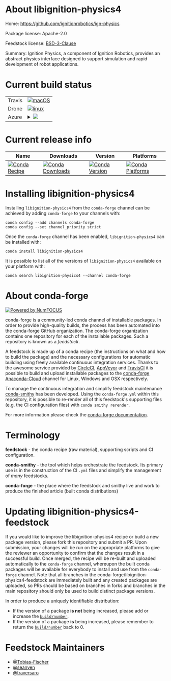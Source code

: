 About libignition-physics4
==========================

Home: https://github.com/ignitionrobotics/ign-physics

Package license: Apache-2.0

Feedstock license: [BSD-3-Clause](https://github.com/conda-forge/libignition-physics-feedstock/blob/master/LICENSE.txt)

Summary: Ignition Physics, a component of Ignition Robotics, provides an abstract physics interface designed to support simulation
and rapid development of robot applications.


Current build status
====================


<table><tr>
    <td>Travis</td>
    <td>
      <a href="https://travis-ci.com/conda-forge/libignition-physics-feedstock">
        <img alt="macOS" src="https://img.shields.io/travis/com/conda-forge/libignition-physics-feedstock/master.svg?label=macOS">
      </a>
    </td>
  </tr><tr>
    <td>Drone</td>
    <td>
      <a href="https://cloud.drone.io/conda-forge/libignition-physics-feedstock">
        <img alt="linux" src="https://img.shields.io/drone/build/conda-forge/libignition-physics-feedstock/master.svg?label=Linux">
      </a>
    </td>
  </tr>
    
  <tr>
    <td>Azure</td>
    <td>
      <details>
        <summary>
          <a href="https://dev.azure.com/conda-forge/feedstock-builds/_build/latest?definitionId=9214&branchName=master">
            <img src="https://dev.azure.com/conda-forge/feedstock-builds/_apis/build/status/libignition-physics-feedstock?branchName=master">
          </a>
        </summary>
        <table>
          <thead><tr><th>Variant</th><th>Status</th></tr></thead>
          <tbody><tr>
              <td>linux_64</td>
              <td>
                <a href="https://dev.azure.com/conda-forge/feedstock-builds/_build/latest?definitionId=9214&branchName=master">
                  <img src="https://dev.azure.com/conda-forge/feedstock-builds/_apis/build/status/libignition-physics-feedstock?branchName=master&jobName=linux&configuration=linux_64_" alt="variant">
                </a>
              </td>
            </tr><tr>
              <td>linux_aarch64</td>
              <td>
                <a href="https://dev.azure.com/conda-forge/feedstock-builds/_build/latest?definitionId=9214&branchName=master">
                  <img src="https://dev.azure.com/conda-forge/feedstock-builds/_apis/build/status/libignition-physics-feedstock?branchName=master&jobName=linux&configuration=linux_aarch64_" alt="variant">
                </a>
              </td>
            </tr><tr>
              <td>linux_ppc64le</td>
              <td>
                <a href="https://dev.azure.com/conda-forge/feedstock-builds/_build/latest?definitionId=9214&branchName=master">
                  <img src="https://dev.azure.com/conda-forge/feedstock-builds/_apis/build/status/libignition-physics-feedstock?branchName=master&jobName=linux&configuration=linux_ppc64le_" alt="variant">
                </a>
              </td>
            </tr><tr>
              <td>osx_64</td>
              <td>
                <a href="https://dev.azure.com/conda-forge/feedstock-builds/_build/latest?definitionId=9214&branchName=master">
                  <img src="https://dev.azure.com/conda-forge/feedstock-builds/_apis/build/status/libignition-physics-feedstock?branchName=master&jobName=osx&configuration=osx_64_" alt="variant">
                </a>
              </td>
            </tr><tr>
              <td>win_64</td>
              <td>
                <a href="https://dev.azure.com/conda-forge/feedstock-builds/_build/latest?definitionId=9214&branchName=master">
                  <img src="https://dev.azure.com/conda-forge/feedstock-builds/_apis/build/status/libignition-physics-feedstock?branchName=master&jobName=win&configuration=win_64_" alt="variant">
                </a>
              </td>
            </tr>
          </tbody>
        </table>
      </details>
    </td>
  </tr>
</table>

Current release info
====================

| Name | Downloads | Version | Platforms |
| --- | --- | --- | --- |
| [![Conda Recipe](https://img.shields.io/badge/recipe-libignition--physics4-green.svg)](https://anaconda.org/conda-forge/libignition-physics4) | [![Conda Downloads](https://img.shields.io/conda/dn/conda-forge/libignition-physics4.svg)](https://anaconda.org/conda-forge/libignition-physics4) | [![Conda Version](https://img.shields.io/conda/vn/conda-forge/libignition-physics4.svg)](https://anaconda.org/conda-forge/libignition-physics4) | [![Conda Platforms](https://img.shields.io/conda/pn/conda-forge/libignition-physics4.svg)](https://anaconda.org/conda-forge/libignition-physics4) |

Installing libignition-physics4
===============================

Installing `libignition-physics4` from the `conda-forge` channel can be achieved by adding `conda-forge` to your channels with:

```
conda config --add channels conda-forge
conda config --set channel_priority strict
```

Once the `conda-forge` channel has been enabled, `libignition-physics4` can be installed with:

```
conda install libignition-physics4
```

It is possible to list all of the versions of `libignition-physics4` available on your platform with:

```
conda search libignition-physics4 --channel conda-forge
```


About conda-forge
=================

[![Powered by NumFOCUS](https://img.shields.io/badge/powered%20by-NumFOCUS-orange.svg?style=flat&colorA=E1523D&colorB=007D8A)](http://numfocus.org)

conda-forge is a community-led conda channel of installable packages.
In order to provide high-quality builds, the process has been automated into the
conda-forge GitHub organization. The conda-forge organization contains one repository
for each of the installable packages. Such a repository is known as a *feedstock*.

A feedstock is made up of a conda recipe (the instructions on what and how to build
the package) and the necessary configurations for automatic building using freely
available continuous integration services. Thanks to the awesome service provided by
[CircleCI](https://circleci.com/), [AppVeyor](https://www.appveyor.com/)
and [TravisCI](https://travis-ci.com/) it is possible to build and upload installable
packages to the [conda-forge](https://anaconda.org/conda-forge)
[Anaconda-Cloud](https://anaconda.org/) channel for Linux, Windows and OSX respectively.

To manage the continuous integration and simplify feedstock maintenance
[conda-smithy](https://github.com/conda-forge/conda-smithy) has been developed.
Using the ``conda-forge.yml`` within this repository, it is possible to re-render all of
this feedstock's supporting files (e.g. the CI configuration files) with ``conda smithy rerender``.

For more information please check the [conda-forge documentation](https://conda-forge.org/docs/).

Terminology
===========

**feedstock** - the conda recipe (raw material), supporting scripts and CI configuration.

**conda-smithy** - the tool which helps orchestrate the feedstock.
                   Its primary use is in the construction of the CI ``.yml`` files
                   and simplify the management of *many* feedstocks.

**conda-forge** - the place where the feedstock and smithy live and work to
                  produce the finished article (built conda distributions)


Updating libignition-physics4-feedstock
=======================================

If you would like to improve the libignition-physics4 recipe or build a new
package version, please fork this repository and submit a PR. Upon submission,
your changes will be run on the appropriate platforms to give the reviewer an
opportunity to confirm that the changes result in a successful build. Once
merged, the recipe will be re-built and uploaded automatically to the
`conda-forge` channel, whereupon the built conda packages will be available for
everybody to install and use from the `conda-forge` channel.
Note that all branches in the conda-forge/libignition-physics4-feedstock are
immediately built and any created packages are uploaded, so PRs should be based
on branches in forks and branches in the main repository should only be used to
build distinct package versions.

In order to produce a uniquely identifiable distribution:
 * If the version of a package **is not** being increased, please add or increase
   the [``build/number``](https://docs.conda.io/projects/conda-build/en/latest/resources/define-metadata.html#build-number-and-string).
 * If the version of a package **is** being increased, please remember to return
   the [``build/number``](https://docs.conda.io/projects/conda-build/en/latest/resources/define-metadata.html#build-number-and-string)
   back to 0.

Feedstock Maintainers
=====================

* [@Tobias-Fischer](https://github.com/Tobias-Fischer/)
* [@seanyen](https://github.com/seanyen/)
* [@traversaro](https://github.com/traversaro/)

